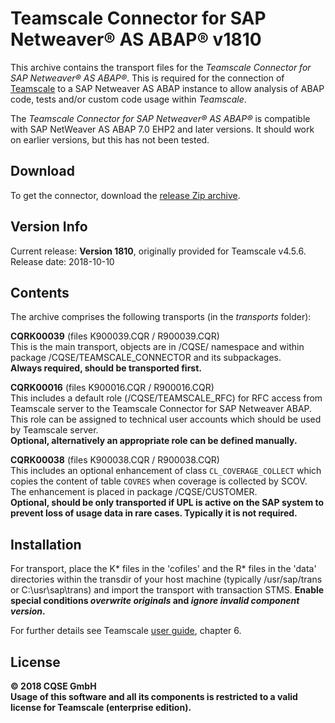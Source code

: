 # Teamscale Connector for SAP Netweaver&reg; AS ABAP&reg; v1810

This archive contains the transport files for the *Teamscale Connector for 
SAP Netweaver&reg; AS ABAP&reg;*. This is required for the connection of 
[Teamscale](https://www.teamscale.com) to a SAP Netweaver AS ABAP instance 
to allow analysis of ABAP code, tests and/or custom code usage within *Teamscale*. 

The *Teamscale Connector for SAP Netweaver&reg; AS ABAP&reg;* is compatible with SAP NetWeaver AS ABAP 7.0 EHP2 and later versions.
It should work on earlier versions, but this has not been tested.

## Download 
To get the connector, download the [release Zip archive](https://github.com/cqse/teamscale-sap-abap-connector/archive/v1810_incl_enh.zip).

## Version Info
Current release: **Version 1810**, originally provided for Teamscale v4.5.6.  
Release date: 2018-10-10

## Contents
The archive comprises the following transports (in the *transports* folder):

**CQRK00039** (files K900039.CQR / R900039.CQR)  
 This is the main transport, objects are in /CQSE/ namespace and within package /CQSE/TEAMSCALE_CONNECTOR and its subpackages.  
**Always required, should be transported first.**  

**CQRK00016** (files K900016.CQR / R900016.CQR)  
This includes a default role (/CQSE/TEAMSCALE_RFC) for RFC access from Teamscale server to the Teamscale Connector for SAP Netweaver ABAP. This role can be assigned  to technical user accounts which should be used by Teamscale server.  
**Optional, alternatively an appropriate role can be defined manually.**

**CQRK00038** (files K900038.CQR / R900038.CQR)  
This includes an optional enhancement of class `CL_COVERAGE_COLLECT` which copies the content of table `COVRES` when coverage is collected by SCOV. The enhancement is placed in package /CQSE/CUSTOMER.  
**Optional, should be only transported if UPL is active on the SAP system to prevent loss of usage data in rare cases. Typically it is not required.**

## Installation
For transport, place the K* files in the 'cofiles' and  the R* files in the 
'data' directories within the transdir of your host machine (typically 
/usr/sap/trans or C:\usr\sap\trans) and import the transport with transaction 
STMS. **Enable special conditions *overwrite originals* and *ignore invalid 
component version*.** 

For further details see Teamscale [user guide](https://www.cqse.eu/download/teamscale/userguide.pdf), chapter 6.

## License 
**&copy; 2018 CQSE GmbH**  
**Usage of this software and all its components is restricted to a 
valid license for Teamscale (enterprise edition).**
